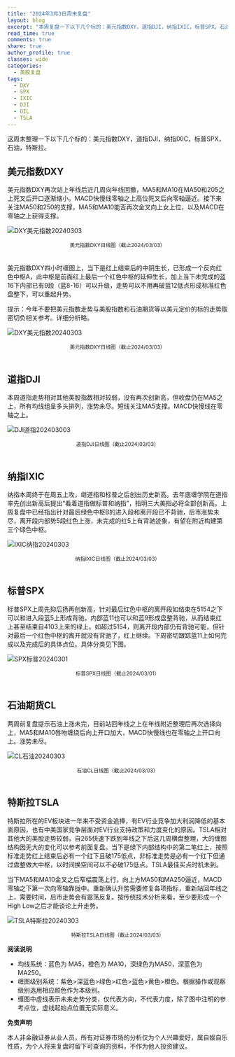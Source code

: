 ```yaml
---
title: "2024年3月3日周末复盘"
layout: blog
excerpt: "本周复盘一下以下几个标的：美元指数DXY，道指DJI，纳指IXIC，标普SPX，石油，特斯拉。"
read_time: true
comments: true
share: true
author_profile: true
classes: wide
categories:
  - 美股复盘
tags:
  - DXY
  - SPX
  - IXIC
  - DJI
  - OIL
  - TSLA
---
```


这周末整理一下以下几个标的：美元指数DXY，道指DJI，纳指IXIC，标普SPX，石油，特斯拉。

## 美元指数DXY

美元指数DXY再次站上年线后近几周向年线回撤，MA5和MA10在MA50和205之上死叉后开口逐渐缩小。MACD快慢线零轴之上高位死叉后向零轴逼近。接下来关注MA50和250的支撑，MA5和MA10能否再次金叉向上女上位，以及MACD在零轴之上获得支撑。

![DXY美元指数20240303](/assets/images/2024/2024-03-03-DXY-day.png)
<small><center>美元指数DXY日线图（截止2024/03/03）</center></small>　

美元指数DXY四小时缠图上，当下是红上结束后的中阴生长，已形成一个反向红色中枢A，此中枢是前面红上最后一个红色中枢的延伸生长，加上当下未完成的蓝16下内部已有9段（蓝8-16）可以升级，走势可以不用再破蓝12低点形成标准红色盘整下，可以重起升势。

提示：今年不要把美元指数走势与美股指数和石油期货等以美元定价的标的走势取密切负相关参考。详细分析略。

![DXY美元指数20240303](/assets/images/2024/2024-03-03-DXY-hour.png)
<small><center>美元指数DXY日线图（截止2024/03/03）</center></small>　

## 道指DJI

本周道指走势相对其他美股指数相对较弱，没有再次创新高，但收盘仍在MA5之上，所有均线组呈多头排列，涨势未尽。短线关注MA5支撑。MACD快慢线在零轴之上。

![DJI道指202403003](/assets/images/2024/2024-03-03-DJI.png)
<small><center>道指DJI日线图（截止2024/03/03）</center></small>　

## 纳指IXIC

纳指本周终于在周五上攻，继道指和标普之后创出历史新高。去年底缠学院在道指率先创出新高后提出“看着道指做标普和纳指”，指明三大美指必将全部创新高。上周复盘中已经指出针对最后绿色中枢B的进入段和离开段已不背驰，后市涨势未尽，离开段内部势5段红色上涨，未完成的红5上有背驰迹象，有望在附近构建第三个绿色中枢。

![IXIC纳指20240303](/assets/images/2024/2024-03-03-IXIC-day.png)
<small><center>纳指IXIC日线图（截止2024/03/03）</center></small>　


## 标普SPX

标普SPX上周先抑后扬再创新高，针对最后红色中枢的离开段如结束在5154之下可以和进入段蓝5上形成背驰，内部蓝11也可以和蓝9形成盘整背驰，从而结束红上甚至结束自4103上来的绿上。如超过5154，则离开段内部仍有背驰可能，但针对最后一个红色中枢的离开就没有背驰了，红上继续。下周密切跟踪蓝11上如何完成以及完成后的具体点位。具体分类见下图。

![SPX标普20240301](/assets/images/2024/2024-03-01-SPX.png)
<small><center>标普SPX日线图（截止2024/03/01）</center></small>　

## 石油期货CL

两周前复盘提示石油上涨未完，目前站回年线之上在年线附近整理后再次选择向上，MA5和MA10唇吻缠绕后向上开口加大，MACD快慢线也在零轴之上开口向上。涨势未尽。

![CL石油20240303](/assets/images/2024/2024-03-03-CL.png)
<small><center>石油CL日线图（截止2024/03/03）</center></small>　

## 特斯拉TSLA

特斯拉所在的EV板块进一年来不受资金追捧，有EV行业竞争加大利润降低的基本面原因，也有中美国家竞争层面对EV行业支持政策和力度变化的原因。TSLA相对其他大的美股走势较弱，自265快速下跌到年线之下后这几周横盘整理，大的缠图结构因无大的变化可以参考前面复盘。当下是绿下内部结构中的第二笔红上，按照标准走势红上结束后必有一个红下且破175低点，非标准走势是必有一个红下但通过盘整做大中枢，以时间换空间可以不必破175低点。TSLA最佳买点时机未到。

当下MA5和MA10金叉之后窄幅震荡上行，向上方MA50和MA250逼近，MACD零轴之下第一次向零轴靠拢中。重新确认升势需要修复各项指标，重新站回年线之上，需要时间，后市走势会有震荡反复。按传统技术分析来看，至少要形成一个High Low之后才能谈论上升走势。

![TSLA特斯拉20240303](/assets/images/2024/2024-03-03-TSLA.png)
<small><center>特斯拉TSLA日线图（截止2024/03/03）</center></small>

**阅读说明**

* 均线系统：蓝色为 MA5，橙色为 MA10，深绿色为MA50，深蓝色为MA250。
* 缠图级别系统：紫色>深蓝色>绿色>红色>蓝色>黄色>橙色。根据操作或观察级别选用相应颜色作为本级别。
* 缠图中虚线表示未来走势分类，仅代表方向，不代表力度，除了图中注明的参考点位，虚线起始点位置无实际意义。

**免责声明** 

本人非金融证券从业人员，所有对证券市场的分析仅为个人兴趣爱好，属自娱自乐性质，为个人将来复盘时留下可查询的资料，不作为他人投资建议。

